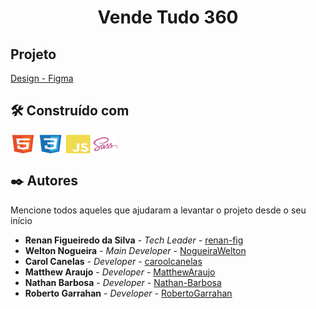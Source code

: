 <h1 align="center">
  Vende Tudo 360
</h1>

## Projeto

[Design - Figma](https://www.figma.com/file/oJK5J0je0TqcpoAP97Xljj/VendeTudo360?node-id=0%3A1)


## 🛠️ Construído com
 <div dir="auto"> 
  <a target="_blank" rel="noopener noreferrer" href="https://raw.githubusercontent.com/devicons/devicon/master/icons/html5/html5-original.svg"><img align="center" height="30" width="40" src="https://raw.githubusercontent.com/devicons/devicon/master/icons/html5/html5-original.svg" style="max-width: 100%;"></a>
  <a target="_blank" rel="noopener noreferrer" href="https://raw.githubusercontent.com/devicons/devicon/master/icons/css3/css3-original.svg"><img align="center"  height="30" width="40" src="https://raw.githubusercontent.com/devicons/devicon/master/icons/css3/css3-original.svg" style="max-width: 100%;"></a>
  <a target="_blank" rel="noopener noreferrer" href="https://raw.githubusercontent.com/devicons/devicon/master/icons/javascript/javascript-plain.svg"><img align="center"  height="30" width="40" src="https://raw.githubusercontent.com/devicons/devicon/master/icons/javascript/javascript-plain.svg" style="max-width: 100%;"></a>  
  <a target="_blank" rel="noopener noreferrer" href="https://raw.githubusercontent.com/devicons/devicon/master/icons/sass/sass-original.svg"><img align="center"  height="30" width="40" src="https://raw.githubusercontent.com/devicons/devicon/master/icons/sass/sass-original.svg" style="max-width: 100%;"></a>  

<br>

## ✒️ Autores

Mencione todos aqueles que ajudaram a levantar o projeto desde o seu início

* **Renan Figueiredo da Silva** - *Tech Leader* - [renan-fig](https://github.com/renan-fig)
* **Welton Nogueira** - *Main Developer* - [NogueiraWelton](https://github.com/NogueiraWelton)
* **Carol Canelas** - *Developer* - [caroolcanelas](https://github.com/caroolcanelas)
* **Matthew Araujo** - *Developer* - [MatthewAraujo](https://github.com/MatthewAraujo)
* **Nathan Barbosa** - *Developer* - [Nathan-Barbosa](https://github.com/Nathan-Barbosa)
* **Roberto Garrahan** - *Developer* - [RobertoGarrahan](https://github.com/RobertoGarrahan)

